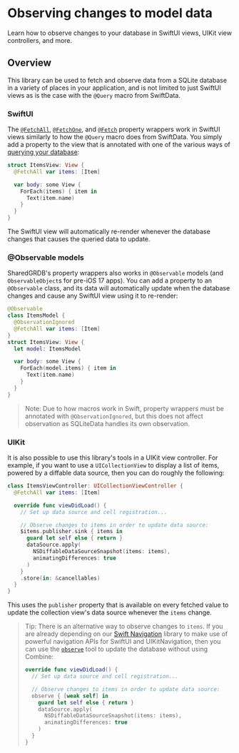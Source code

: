# Observing changes to model data

Learn how to observe changes to your database in SwiftUI views, UIKit view controllers, and 
more. 

## Overview

This library can be used to fetch and observe data from a SQLite database in a variety of places
in your application, and is not limited to just SwiftUI views as is the case with the `@Query`
macro from SwiftData.

### SwiftUI

The [`@FetchAll`](<doc:FetchAll>), [`@FetchOne`](<doc:FetchOne>), and [`@Fetch`](<doc:Fetch>)
property wrappers work in SwiftUI views similarly to how the `@Query` macro does from SwiftData.
You simply add a property to the view that is annotated with one of the various ways of
 [querying your database](<doc:Fetching>):

```swift
struct ItemsView: View {
  @FetchAll var items: [Item]

  var body: some View {
    ForEach(items) { item in
      Text(item.name)
    }
  }
}
```

The SwiftUI view will automatically re-render whenever the database changes that causes the
queried data to update.

### @Observable models

SharedGRDB's property wrappers also works in `@Observable` models (and `ObservableObject`s for
pre-iOS 17 apps). You can add a property to an `@Observable` class, and its data will automatically
update when the database changes and cause any SwiftUI view using it to re-render:

```swift
@Observable
class ItemsModel {
  @ObservationIgnored
  @FetchAll var items: [Item]
}
struct ItemsView: View {
  let model: ItemsModel

  var body: some View {
    ForEach(model.items) { item in
      Text(item.name)
    }
  }
}
```

> Note: Due to how macros work in Swift, property wrappers must be annotated with
> `@ObservationIgnored`, but this does not affect observation as SQLiteData handles its own
> observation.

### UIKit

It is also possible to use this library's tools in a UIKit view controller. For example, if you
want to use a `UICollectionView` to display a list of items, powered by a diffable data source,
then you can do roughly the following:

```swift
class ItemsViewController: UICollectionViewController {
  @FetchAll var items: [Item]

  override func viewDidLoad() {
    // Set up data source and cell registration...

    // Observe changes to items in order to update data source:
    $items.publisher.sink { items in
      guard let self else { return }
      dataSource.apply(
        NSDiffableDataSourceSnapshot(items: items),
        animatingDifferences: true
      )
    }
    .store(in: &cancellables)
  }
}
```

This uses the `publisher` property that is available on every fetched value to update the collection
view's data source whenever the `items` change.

> Tip: There is an alternative way to observe changes to `items`. If you are already depending on
> our [Swift Navigation][swift-nav-gh] library to make use of powerful navigation APIs for SwiftUI
> and UIKitNavigation, then you can use the [`observe`][observe-docs] tool to update the database
> without using Combine:
>
> ```swift
> override func viewDidLoad() {
>   // Set up data source and cell registration...
>
>   // Observe changes to items in order to update data source:
>   observe { [weak self] in
>     guard let self else { return }
>     dataSource.apply(
>       NSDiffableDataSourceSnapshot(items: items),
>       animatingDifferences: true
>     )
>   }
> }
> ```

[swift-nav-gh]: http://github.com/pointfreeco/swift-navigation
[observe-docs]: https://swiftpackageindex.com/pointfreeco/swift-navigation/main/documentation/swiftnavigation/objectivec/nsobject/observe(_:)-94oxy
